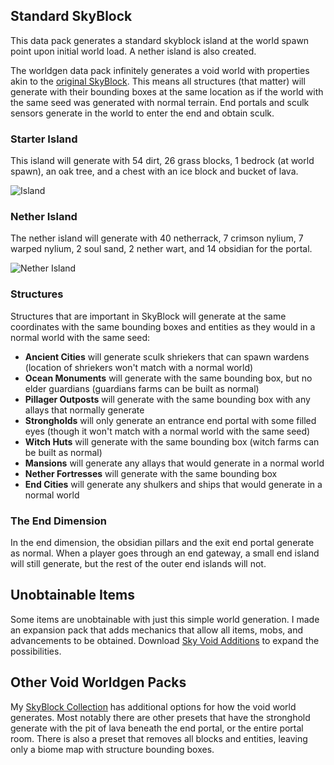 ## Standard SkyBlock
This data pack generates a standard skyblock island at the world spawn point upon initial world load. A nether island is also created. 

The worldgen data pack infinitely generates a void world with properties akin to the [original SkyBlock](https://skyblock.net/). This means all structures (that matter) will generate with their bounding boxes at the same location as if the world with the same seed was generated with normal terrain. End portals and sculk sensors generate in the world to enter the end and obtain sculk.

### Starter Island
This island will generate with 54 dirt, 26 grass blocks, 1 bedrock (at world spawn), an oak tree, and a chest with an ice block and bucket of lava. 

![Island](https://raw.githubusercontent.com/BluePsychoRanger/SkyBlock_Collection/main/images/standard_main_island.jpg)

### Nether Island
The nether island will generate with 40 netherrack, 7 crimson nylium, 7 warped nylium, 2 soul sand, 2 nether wart, and 14 obsidian for the portal.

![Nether Island](https://raw.githubusercontent.com/BluePsychoRanger/SkyBlock_Collection/main/images/standard_nether_island.jpg)

### Structures
Structures that are important in SkyBlock will generate at the same coordinates with the same bounding boxes and entities as they would in a normal world with the same seed:
- **Ancient Cities** will generate sculk shriekers that can spawn wardens (location of shriekers won't match with a normal world)
- **Ocean Monuments** will generate with the same bounding box, but no elder guardians (guardians farms can be built as normal)
- **Pillager Outposts** will generate with the same bounding box with any allays that normally generate
- **Strongholds** will only generate an entrance end portal with some filled eyes (though it won't match with a normal world with the same seed)
- **Witch Huts** will generate with the same bounding box (witch farms can be built as normal)
- **Mansions** will generate any allays that would generate in a normal world
- **Nether Fortresses** will generate with the same bounding box
- **End Cities** will generate any shulkers and ships that would generate in a normal world

### The End Dimension
In the end dimension, the obsidian pillars and the exit end portal generate as normal. When a player goes through an end gateway, a small end island will still generate, but the rest of the outer end islands will not.

## Unobtainable Items
Some items are unobtainable with just this simple world generation. I made an expansion pack that adds mechanics that allow all items, mobs, and advancements to be obtained. Download [Sky Void Additions](https://beta.smithed.dev/packs/TTYznbt8KOY4qbHgMsIl) to expand the possibilities.

## Other Void Worldgen Packs
My [SkyBlock Collection](https://github.com/BluePsychoRanger/SkyBlock_Collection) has additional options for how the void world generates. Most notably there are other presets that have the stronghold generate with the pit of lava beneath the end portal, or the entire portal room. There is also a preset that removes all blocks and entities, leaving only a biome map with structure bounding boxes. 
